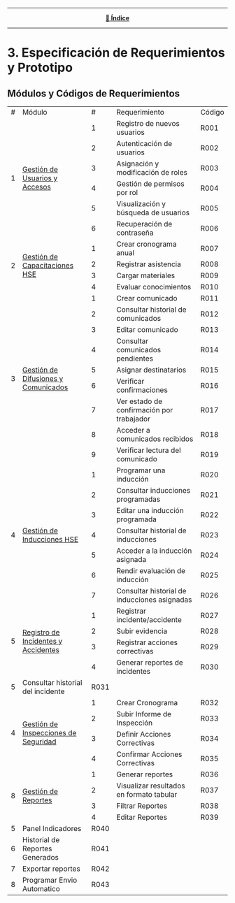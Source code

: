 <hr>
<div align="center">
 
[**📜 Índice**](../README.md)

</div>
<hr>

# 3. Especificación de Requerimientos y Prototipo

## Módulos y Códigos de Requerimientos

<table>
    <tbody>
        <tr>
            <td>#</td>
            <td>Módulo</td>
            <td>#</td>
            <td>Requerimiento</td>
            <td>Código</td>
        </tr>
        <tr>
            <td rowspan="6">1</td>
            <td rowspan="6"><a href="3.1/3.1.md">Gestión de Usuarios y Accesos</a></td>
            <td>1</td>
            <td>Registro de nuevos usuarios</td>
            <td>R001</td>
        </tr>
        <tr>
            <td>2</td>
            <td>Autenticación de usuarios</td>
            <td>R002</td>
        </tr>
        <tr>
            <td>3</td>
            <td>Asignación y modificación de roles</td>
            <td>R003</td>
        </tr>
        <tr>
            <td>4</td>
            <td>Gestión de permisos por rol</td>
            <td>R004</td>
        </tr>
        <tr>
            <td>5</td>
            <td>Visualización y búsqueda de usuarios</td>
            <td>R005</td>
        </tr>
        <tr>
            <td>6</td>
            <td>Recuperación de contraseña</td>
            <td>R006</td>
        </tr>
        <tr>
            <td rowspan="4">2</td>
            <td rowspan="4"><a href="3.2/3.2.md">Gestión de Capacitaciones HSE</a></td>
            <td>1</td>
            <td>Crear cronograma anual</td>
            <td>R007</td>
        </tr>
        <tr>
            <td>2</td>
            <td>Registrar asistencia</td>
            <td>R008</td>
        </tr>
        <tr>
            <td>3</td>
            <td>Cargar materiales</td>
            <td>R009</td>
        </tr>
        <tr>
            <td>4</td>
            <td>Evaluar conocimientos</td>
            <td>R010</td>
        </tr>
        <tr>
            <td rowspan="9">3</td>
            <td rowspan="9"><a href="3.3/3.3.md">Gestión de Difusiones y Comunicados</a></td>
            <td>1</td>
            <td>Crear comunicado</td>
            <td>R011</td>
        </tr>
        <tr>
            <td>2</td>
            <td>Consultar historial de comunicados</td>
            <td>R012</td>
        </tr>
        <tr>
            <td>3</td>
            <td>Editar comunicado</td>
            <td>R013</td>
        </tr>
        <tr>
            <td>4</td>
            <td>Consultar comunicados pendientes</td>
            <td>R014</td>
        </tr>
        <tr>
            <td>5</td>
            <td>Asignar destinatarios</td>
            <td>R015</td>
        </tr>
        <tr>
            <td>6</td>
            <td>Verificar confirmaciones</td>
            <td>R016</td>
        </tr>
        <tr>
            <td>7</td>
            <td>Ver estado de confirmación por trabajador</td>
            <td>R017</td>
        </tr>
         <tr>
            <td>8</td>
            <td>Acceder a comunicados recibidos</td>
            <td>R018</td>
        </tr>
         <tr>
            <td>9</td>
            <td>Verificar lectura del comunicado</td>
            <td>R019</td>
        </tr>
        <tr>
            <td rowspan="7">4</td>
            <td rowspan="7"><a href="3.4/3.4.md">Gestión de Inducciones HSE</a></td>
            <td>1</td>
            <td>Programar una inducción</td>
            <td>R020</td>
        </tr>
        <tr>
            <td>2</td>
            <td>Consultar inducciones programadas</td>
            <td>R021</td>
        </tr>
        <tr>
            <td>3</td>
            <td>Editar una inducción programada</td>
            <td>R022</td>
        </tr>
        <tr>
            <td>4</td>
            <td>Consultar historial de inducciones</td>
            <td>R023</td>
        </tr>
        <tr>
            <td>5</td>
            <td>Acceder a la inducción asignada</td>
            <td>R024</td>
        </tr>
        <tr>
            <td>6</td>
            <td>Rendir evaluación de inducción</td>
            <td>R025</td>
        </tr>
        <tr>
            <td>7</td>
            <td>Consultar historial de inducciones asignadas</td>
            <td>R026</td>
        </tr>
        <tr>
            <td rowspan="4">5</td>
            <td rowspan="4"><a href="3.5/3.5.md">Registro de Incidentes y Accidentes</a></td>
            <td>1</td>
            <td>Registrar incidente/accidente</td>
            <td>R027</td>
        </tr>
        <tr>
            <td>2</td>
            <td>Subir evidencia</td>
            <td>R028</td>
        </tr>
        <tr>
            <td>3</td>
            <td>Registrar acciones correctivas</td>
            <td>R029</td>
        </tr>
        <tr>
            <td>4</td>
            <td>Generar reportes de incidentes</td>
            <td>R030</td>
        </tr>
        <tr>
            <td>5</td>
            <td>Consultar historial del incidente</td>
            <td>R031</td>
        </tr>
        <tr>
            <td rowspan="4">4</td>
            <td rowspan="4"><a href="3.6/3.6.md">Gestión de Inspecciones de Seguridad</a></td>
            <td>1</td>
            <td>Crear Cronograma</td>
            <td>R032</td>
        </tr>
        <tr>
            <td>2</td>
            <td>Subir Informe de Inspección</td>
            <td>R033</td>
        </tr>
        <tr>
            <td>3</td>
            <td>Definir Acciones Correctivas</td>
            <td>R034</td>
        </tr>
        <tr>
            <td>4</td>
            <td>Confirmar Acciones Correctivas</td>
            <td>R035</td>
        </tr>
        <tr>
            <td rowspan="4">8</td>
            <td rowspan="4"><a href="3.7/3.7.md">Gestión de Reportes</a></td>
            <td>1</td>
            <td>Generar reportes</td>
            <td>R036</td>
        </tr>
        <tr>
            <td>2</td>
            <td>Visualizar resultados en formato tabular</td>
            <td>R037</td>
        </tr>
        <tr>
            <td>3</td>
            <td>Filtrar Reportes</td>
            <td>R038</td>
        </tr>
        <tr>
            <td>4</td>
            <td>Editar Reportes</td>
            <td>R039</td>
        </tr> 
        <tr>
            <td>5</td>
            <td>Panel Indicadores</td>
            <td>R040</td>
        </tr> 
        <tr>
            <td>6</td>
            <td>Historial de Reportes Generados</td>
            <td>R041</td>
        </tr> <tr>
            <td>7</td>
            <td>Exportar reportes</td>
            <td>R042</td>
        </tr>
        <tr>
            <td>8</td>
            <td>Programar Envio Automatico</td>
            <td>R043</td>
        </tr>  
    </tbody>
</table>
